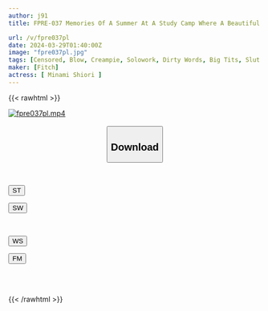 ```yaml
---
author: j91
title: FPRE-037 Memories Of A Summer At A Study Camp Where A Beautiful Instructor Who Spoke The Hakata Dialect Secretly Whispered To Me That I Was A Virgin And Had My Dick Fucked Shiori Minami

url: /v/fpre037pl
date: 2024-03-29T01:40:00Z
image: "fpre037pl.jpg"
tags: [Censored, Blow, Creampie, Solowork, Dirty Words, Big Tits, Slut	]
maker: [Fitch]
actress: [ Minami Shiori ]
---
```



{{< rawhtml >}}

<div class="video" data-videoid="Y74RG9rVMosv8ZB">
    <a href="javascript:;">
        <img src="/v/fpre037pl/fpre037pl.jpg" width="WIDTH" height="HEIGHT" alt="fpre037pl.mp4" loading="lazy">
    </a>
</div>

<script type="text/javascript" src="https://j91.asia/asset/on-demand-st.js"></script>

<br>
  <link rel="stylesheet" href="https://j91.asia/asset/bs5.css">
  
  <center>
  <button class="btn btn-primary" type="button" data-bs-toggle="collapse" data-bs-target=".multi-collapse" aria-expanded="false" aria-controls="multiCollapseExample1 multiCollapseExample2"><h2>Download</h2></button></center>
</p>
<div class="row">
  <div class="col">
    <div class="collapse multi-collapse" id="multiCollapseExample1">
      <div class="card card-body">
	      	      <br>
<div class="buttons">  
<p><a href="https://streamtape.to/v/Y74RG9rVMosv8ZB" target="_blank"><button class="btn-hover color-3"><i class="fa fa-download"></i> ST</button></a></p>
<p><a href="https://asnwish.com/pa9noaisid7j" target="_blank"><button class="btn-hover color-2"><i class="fa fa-download"></i> SW</button></a></p></div>
    </div>
  </div>
</div>
  <div class="col">
    <div class="collapse multi-collapse" id="multiCollapseExample2">
      <div class="card card-body">
	      <br>
<div class="buttons">
<p><a href="https://wolfstream.tv/p60dtzsnmi6b"><button class="btn-hover color-9"><i class="fa fa-download"></i> WS</button></a></p>
<p><a href="https://filemoon.sx/d/0v6soryet5qp"><button class="btn-hover color-8"><i class="fa fa-download"></i> FM</button></a></p></div>
<br><br>
      </div>
    </div>
  </div>
</div>

{{< /rawhtml >}}